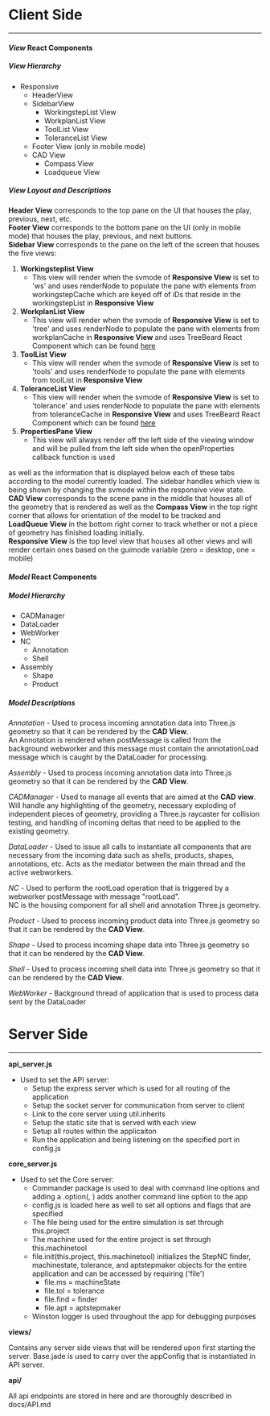 
# **Client Side**
---
#### ***View* React Components** 
##### ***View* Hierarchy**
- Responsive
    * HeaderView
    * SidebarView
        * WorkingstepList View
        * WorkplanList View
        * ToolList View
        * ToleranceList View
    * Footer View (only in mobile mode)
    * CAD View
        * Compass View
        * Loadqueue View
##### ***View* Layout and Descriptions**
**Header View** corresponds to the top pane on the UI that houses the play, previous, next, etc.  
**Footer View** corresponds to the bottom pane on the UI (only in mobile mode) that houses the play, previous, and next buttons.  
**Sidebar View** corresponds to the pane on the left of the screen that houses the five views:
1. **Workingsteplist View**
    * This view will render when the svmode of **Responsive View** is set to 'ws' and uses renderNode to populate the pane with elements from workingstepCache which are keyed off of iDs that reside in the workingstepList in **Responsive View**
2. **WorkplanList View**
    * This view will render when the svmode of **Responsive View** is set to 'tree' and uses renderNode to populate the pane with elements from workplanCache in **Responsive View** and uses TreeBeard React Component which can be found [here](https://github.com/alexcurtis/react-treebeard)
3. **ToolList View**
    * This view will render when the svmode of **Responsive View** is set to 'tools' and uses renderNode to populate the pane with elements from toolList in **Responsive View**
4. **ToleranceList View**
    * This view will render when the svmode of **Responsive View** is set to 'tolerance' and uses renderNode to populate the pane with elements from toleranceCache in **Responsive View** and uses TreeBeard React Component which can be found [here](https://github.com/alexcurtis/react-treebeard)
5. **PropertiesPane View**
    * This view will always render off the left side of the viewing window and will be pulled from the left side when the openProperties callback function is used 

as well as the information that is displayed below each of these tabs according to the model currently loaded. The sidebar handles which view is being shown by changing the svmode within the responsive view state.  
**CAD View** corresponds to the scene pane in the middle that houses all of the geometry that is rendered as well as the **Compass View** in the top right corner that allows for orientation of the model to be tracked and **LoadQueue View** in the bottom right corner to track whether or not a piece of geometry has finished loading initially.  
**Responsive View** is the top level view that houses all other views and will render certain ones based on the guimode variable (zero = desktop, one = mobile)

#### ***Model* React Components**  

##### ***Model* Hierarchy**

- CADManager
- DataLoader
- WebWorker
- NC
    * Annotation
    * Shell
- Assembly
    * Shape
    * Product

##### ***Model* Descriptions**
*Annotation* - Used to process incoming annotation data into Three.js geometry so that it can be rendered by the **CAD View**.   
An Annotation is rendered when postMessage is called from the background webworker and this message must contain the annotationLoad message which is caught by the DataLoader for processing.

*Assembly* - Used to process incoming annotation data into Three.js geometry so that it can be rendered by the **CAD View**. 

*CADManager* - Used to manage all events that are aimed at the **CAD view**. Will handle any highlighting of the geometry, necessary exploding of independent pieces of geometry, providing a Three.js raycaster for collision testing, and handling of incoming deltas that need to be applied to the existing geometry.

*DataLoader* - Used to issue all calls to instantiate all components that are necessary from the incoming data such as shells, products, shapes, annotations, etc. Acts as the mediator between the main thread and the active webworkers.

*NC* - Used to perform the rootLoad operation that is triggered by a webworker postMessage with message "rootLoad".  
NC is the housing component for all shell and annotation Three.js geometry.

*Product* - Used to process incoming product data into Three.js geometry so that it can be rendered by the **CAD View**. 

*Shape* - Used to process incoming shape data into Three.js geometry so that it can be rendered by the **CAD View**. 

*Shell* - Used to process incoming shell data into Three.js geometry so that it can be rendered by the **CAD View**. 

*WebWorker* - Background thread of application that is used to process data sent by the DataLoader

# Server Side
---
**api_server.js**

- Used to set the API server:
  * Setup the express server which is used for all routing of the application
  * Setup the socket server for communication from server to client  
  * Link to the core server using util.inherits
  * Setup the static site that is served with each view
  * Setup all routes within the applicaiton
  * Run the application and being listening on the specified port in config.js

**core_server.js**

- Used to set the Core server:
    + Commander package is used to deal with command line options and adding a .option(<path>, <description>) adds another command line option to the app
    + config.js is loaded here as well to set all options and flags that are specified
    + The file being used for the entire simulation is set through this.project
    + The machine used for the entire project is set through this.machinetool
    + file.init(this.project, this.machinetool) initializes the StepNC finder, machinestate, tolerance, and aptstepmaker objects for the entire application and can be accessed by requiring ('file') 
        * file.ms = machineState
        * file.tol = tolerance
        * file.find = finder
        * file.apt = aptstepmaker
    + Winston logger is used throughout the app for debugging purposes

**views/**

Contains any server side views that will be rendered upon first starting the server. Base.jade is used to carry over the appConfig that is instantiated in API server.

**api/**

All api endpoints are stored in here and are thoroughly described in docs/API.md 